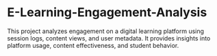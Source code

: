 # E-Learning-Engagement-Analysis
This project analyzes engagement on a digital learning platform using session logs, content views, and user metadata. It provides insights into platform usage, content effectiveness, and student behavior.
